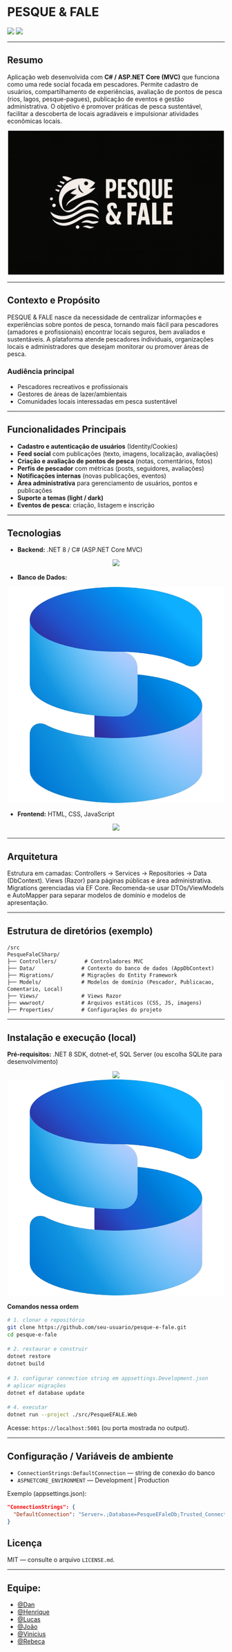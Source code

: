 # PESQUE & FALE

[![](https://img.shields.io/badge/version-1.0-blue)](https://github.com/)
[![](https://img.shields.io/badge/license-MIT-green)](LICENSE.md)

---

## Resumo

Aplicação web desenvolvida com **C# / ASP.NET Core (MVC)** que funciona como uma rede social focada em pescadores. Permite cadastro de usuários, compartilhamento de experiências, avaliação de pontos de pesca (rios, lagos, pesque-pagues), publicação de eventos e gestão administrativa. O objetivo é promover práticas de pesca sustentável, facilitar a descoberta de locais agradáveis e impulsionar atividades econômicas locais.

<p align="center">
<img src="wwwroot/assets/logo/logo.jpg" width="500" />
<p/>


---

## Contexto e Propósito

PESQUE & FALE nasce da necessidade de centralizar informações e experiências sobre pontos de pesca, tornando mais fácil para pescadores (amadores e profissionais) encontrar locais seguros, bem avaliados e sustentáveis. A plataforma atende pescadores individuais, organizações locais e administradores que desejam monitorar ou promover áreas de pesca.

### Audiência principal

* Pescadores recreativos e profissionais
* Gestores de áreas de lazer/ambientais
* Comunidades locais interessadas em pesca sustentável

---

## Funcionalidades Principais

* **Cadastro e autenticação de usuários** (Identity/Cookies)
* **Feed social** com publicações (texto, imagens, localização, avaliações)
* **Criação e avaliação de pontos de pesca** (notas, comentários, fotos)
* **Perfis de pescador** com métricas (posts, seguidores, avaliações)
* **Notificações internas** (novas publicações, eventos)
* **Área administrativa** para gerenciamento de usuários, pontos e publicações
* **Suporte a temas (light / dark)**
* **Eventos de pesca**: criação, listagem e inscrição

---

## Tecnologias

* **Backend:** .NET 8 / C# (ASP.NET Core MVC)

<p align="center">
    <img src="https://skillicons.dev/icons?i=dotnet,cs" />
</p>

* **Banco de Dados:** 

<p align="center">
<img src="Readme/Microsoft_SQL_Server_2025_icon.png" />
</p>

* **Frontend:** HTML, CSS, JavaScript

<p align="center">
    <img src="https://skillicons.dev/icons?i=html,css,js" />
</p>

---

## Arquitetura

Estrutura em camadas: Controllers → Services → Repositories → Data (DbContext). Views (Razor) para páginas públicas e área administrativa. Migrations gerenciadas via EF Core. Recomenda-se usar DTOs/ViewModels e AutoMapper para separar modelos de domínio e modelos de apresentação.

---

## Estrutura de diretórios (exemplo)

```
/src
PesqueFaleCSharp/
├── Controllers/         # Controladores MVC
├── Data/               # Contexto do banco de dados (AppDbContext)
├── Migrations/         # Migrações do Entity Framework
├── Models/             # Modelos de domínio (Pescador, Publicacao, Comentario, Local)
├── Views/              # Views Razor
├── wwwroot/            # Arquivos estáticos (CSS, JS, imagens)
├── Properties/         # Configurações do projeto
```

---

## Instalação e execução (local)

**Pré-requisitos:** .NET 8 SDK, dotnet-ef, SQL Server (ou escolha SQLite para desenvolvimento)

<p align="center">
    <img src="https://skillicons.dev/icons?i=dotnet,cs" />
    <img src="Readme/Microsoft_SQL_Server_2025_icon.png" />
</p>


**Comandos nessa ordem**
```bash
# 1. clonar o repositório
git clone https://github.com/seu-usuario/pesque-e-fale.git
cd pesque-e-fale

# 2. restaurar e construir
dotnet restore
dotnet build

# 3. configurar connection string em appsettings.Development.json
# aplicar migrações
dotnet ef database update

# 4. executar
dotnet run --project ./src/PesqueEFALE.Web
```

Acesse: `https://localhost:5001` (ou porta mostrada no output).

---

## Configuração / Variáveis de ambiente

* `ConnectionStrings:DefaultConnection` — string de conexão do banco
* `ASPNETCORE_ENVIRONMENT` — Development | Production

Exemplo (appsettings.json):

```json
"ConnectionStrings": {
  "DefaultConnection": "Server=.;Database=PesqueEFaleDb;Trusted_Connection=True;"
}
```

## Licença

MIT — consulte o arquivo `LICENSE.md`.

---

## **Equipe:**
- [@Dan](https://github.com/daniykt)
- [@Henrique](https://github.com/luisfesantos](https://github.com/HenriqueTavares302))
- [@Lucas](https://www.linkedin.com/in/lucas-catto-a66886372/)
- [@João](https://www.linkedin.com/in/jo%C3%A3o-pedro-ferreira-montrezor-605b72349/)
- [@Vinicius]()
- [@Rebeca]()

